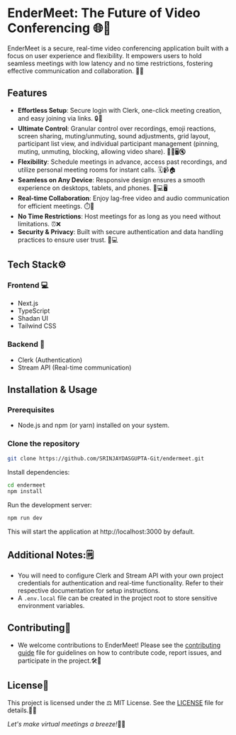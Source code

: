 # EnderMeet: The Future of Video Conferencing 🌐🚀

EnderMeet is a secure, real-time video conferencing application built with a focus on user experience and flexibility. It empowers users to hold seamless meetings with low latency and no time restrictions, fostering effective communication and collaboration. 💼💬

## Features
- **Effortless Setup**: Secure login with Clerk, one-click meeting creation, and easy joining via links. 🔒🔗
- **Ultimate Control**: Granular control over recordings, emoji reactions, screen sharing, muting/unmuting, sound adjustments, grid layout, participant list view, and individual participant management (pinning, muting, unmuting, blocking, allowing video share). 🎥😄🖥️🔇
- **Flexibility**: Schedule meetings in advance, access past recordings, and utilize personal meeting rooms for instant calls. 🗓️📹🏠
- **Seamless on Any Device**: Responsive design ensures a smooth experience on desktops, tablets, and phones. 📱💻🖥️
- **Real-time Collaboration**: Enjoy lag-free video and audio communication for efficient meetings. ⏱️👥
- **No Time Restrictions**: Host meetings for as long as you need without limitations. ⏰❌
- **Security & Privacy**: Built with secure authentication and data handling practices to ensure user trust. 🔐💻

## Tech Stack⚙️
### Frontend 💻
- Next.js
- TypeScript
- Shadan UI
- Tailwind CSS

### Backend 🔨
- Clerk (Authentication)
- Stream API (Real-time communication)

## Installation & Usage
### Prerequisites
- Node.js and npm (or yarn) installed on your system.

### Clone the repository
```bash
git clone https://github.com/SRINJAYDASGUPTA-Git/endermeet.git
```
Install dependencies:

```bash
cd endermeet
npm install
```
Run the development server:

```bash
npm run dev
```
This will start the application at http://localhost:3000 by default.

## Additional Notes:🗒️

- You will need to configure Clerk and Stream API with your own project credentials for authentication and real-time functionality. Refer to their respective documentation for setup instructions.
- A `.env.local` file can be created in the project root to store sensitive environment variables.

## Contributing📝
- We welcome contributions to EnderMeet! Please see the [contributing guide](CONTRIBUTING.md) file for guidelines on how to contribute code, report issues, and participate in the project.🛠️🤝

## License📜
This project is licensed under the ⚖️ MIT License. See the [LICENSE](LICENSE) file for details.📜🔏

*Let's make virtual meetings a breeze!*💨💼